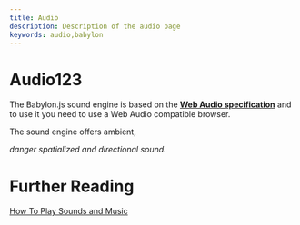 ```yaml
---
title: Audio
description: Description of the audio page
keywords: audio,babylon
---
```


# Audio123

The Babylon.js sound engine is based on the [**Web Audio specification**](http://webaudio.github.io/web-audio-api/) and to use it you need to use a Web Audio compatible browser. 

The sound engine offers ambient, 

_danger spatialized and directional sound._

# Further Reading

[How To Play Sounds and Music](/How_To/Playing_sounds_and_music)


